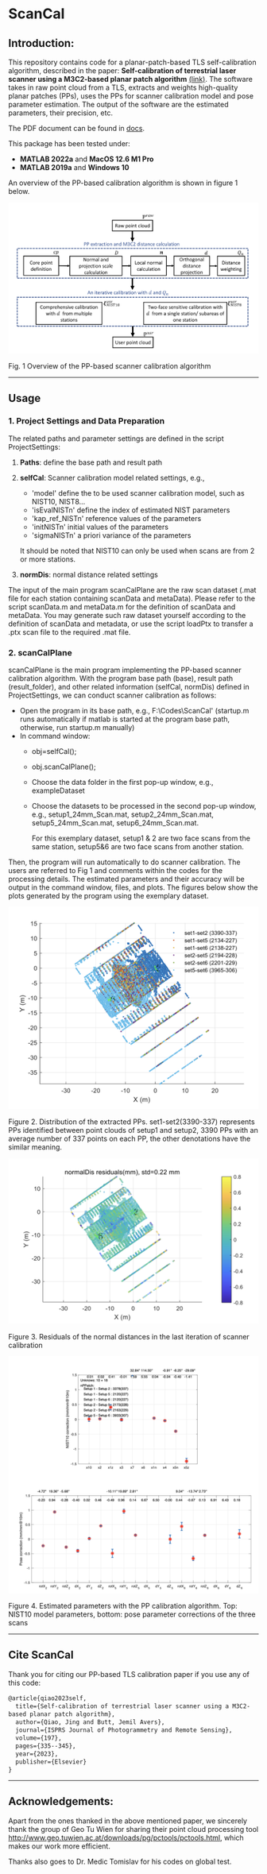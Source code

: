# ScanCal

## Introduction:
This repository contains code for a planar-patch-based TLS self-calibration algorithm, described in the paper: 
**Self-calibration of terrestrial laser scanner using a M3C2-based planar patch algorithm** 
[(link)](https://www.sciencedirect.com/science/article/abs/pii/S0924271623000485). 
The software takes in raw point cloud from a TLS, extracts and weights high-quality planar patches (PPs), 
uses the PPs for scanner calibration model and pose parameter estimation. The output of the software are 
the estimated parameters, their precision, etc. 

The PDF document can be found in [docs](docs/PP%20codes%20document.pdf).

This package has been tested under:

- **MATLAB 2022a** and **MacOS 12.6 M1 Pro**
- **MATLAB 2019a** and **Windows 10**


An overview of the PP-based calibration algorithm is shown in figure 1 below.


 ![fig1](imgs/fig1.png)

Fig. 1 Overview of the PP-based scanner calibration algorithm


---
## Usage
### 1.	Project Settings and Data Preparation
The related paths and parameter settings are defined in the script ProjectSettings:
1)	**Paths**: define the base path and result path 
2)	**selfCal**: 
Scanner calibration model related settings, e.g.,

    - 'model' define the to be used scanner calibration model, such as NIST10, NIST8…
    - 'isEvalNISTn' define the index of estimated NIST parameters 
    - 'kap_ref_NISTn' reference values of the parameters
    - 'initNISTn' initial values of the parameters
    - 'sigmaNISTn' a priori variance of the parameters
    
    It should be noted that NIST10 can only be used when scans are from 2 or more stations.
3)	**normDis**: normal distance related settings

The input of the main program scanCalPlane are the raw scan dataset (.mat file for each station containing scanData and metaData). Please refer to the script scanData.m and metaData.m for the definition of scanData and metaData. You may generate such raw dataset yourself according to the definition of scanData and metadata, or use the script loadPtx to transfer a .ptx scan file to the required .mat file.



### 2.	scanCalPlane
scanCalPlane is the main program implementing the PP-based scanner calibration algorithm.  With the program base path (base), result path (result_folder), and other related information (selfCal, normDis) defined in ProjectSettings, we can conduct scanner calibration as follows: 
-	Open the program in its base path, e.g., F:\Codes\ScanCal\' (startup.m runs automatically if matlab is started at the program base path, otherwise, run startup.m manually) 
- 	In command window: 
    -	obj=selfCal();
    -	obj.scanCalPlane();
    -	Choose the data folder in the first pop-up window, e.g., exampleDataset
    -	Choose the datasets to be processed in the second pop-up window, e.g., setup1_24mm_Scan.mat, setup2_24mm_Scan.mat, setup5_24mm_Scan.mat, setup6_24mm_Scan.mat. 
    
        For this exemplary dataset, setup1 & 2 are two face scans from the same station, setup5&6 are two face scans from another station.

Then, the program will run automatically to do scanner calibration. The users are referred to Fig 1 and comments within the codes for the processing details. The estimated parameters and their accuracy will be output in the command window, files, and plots. The figures below show the plots generated by the program using the exemplary dataset.

 ![fig2](imgs/fig2.png)

Figure 2. Distribution of the extracted PPs. set1-set2(3390-337) represents PPs identified between point clouds of setup1 and setup2, 3390 PPs with an average number of 337 points on each PP, the other denotations have the similar meaning.



 ![fig3](imgs/fig3.png)

Figure 3. Residuals of the normal distances in the last iteration of scanner calibration


 
![fig4a](imgs/fig4.png)

 
Figure 4. Estimated parameters with the PP calibration algorithm. Top: NIST10 model parameters, bottom: pose parameter corrections of the three scans

---

## Cite ScanCal
Thank you for citing our PP-based TLS calibration paper if you use any of this code:

```
@article{qiao2023self,
  title={Self-calibration of terrestrial laser scanner using a M3C2-based planar patch algorithm},
  author={Qiao, Jing and Butt, Jemil Avers},
  journal={ISPRS Journal of Photogrammetry and Remote Sensing},
  volume={197},
  pages={335--345},
  year={2023},
  publisher={Elsevier}
}
```

---

## Acknowledgements:
Apart from the ones thanked in the above mentioned paper, we sincerely thank the group of Geo Tu Wien for sharing their point cloud processing tool http://www.geo.tuwien.ac.at/downloads/pg/pctools/pctools.html, which makes our work more efficient. 

Thanks also goes to Dr. Medic Tomislav for his codes on global test.











